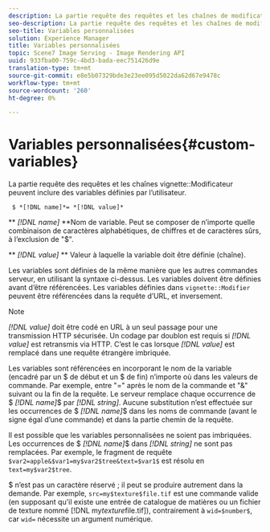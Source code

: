 ```yaml
---
description: La partie requête des requêtes et les chaînes de modificateur de vignette peuvent inclure des variables définies par l’utilisateur.
seo-description: La partie requête des requêtes et les chaînes de modificateur de vignette peuvent inclure des variables définies par l’utilisateur.
seo-title: Variables personnalisées
solution: Experience Manager
title: Variables personnalisées
topic: Scene7 Image Serving - Image Rendering API
uuid: 933fba00-759c-4bd3-bada-eec751426d9e
translation-type: tm+mt
source-git-commit: e8e5b07329bde3e23ee095d5022da62d67e9478c
workflow-type: tm+mt
source-wordcount: '260'
ht-degree: 0%

---
```



# Variables personnalisées{#custom-variables}

La partie requête des requêtes et les chaînes vignette::Modificateur peuvent inclure des variables définies par l’utilisateur.

` $ *[!DNL name]*= *[!DNL value]*`

** *[!DNL name]* **Nom de variable. Peut se composer de n’importe quelle combinaison de caractères alphabétiques, de chiffres et de caractères sûrs, à l’exclusion de &quot;$&quot;.

** *[!DNL value]* ** Valeur à laquelle la variable doit être définie (chaîne).

Les variables sont définies de la même manière que les autres commandes serveur, en utilisant la syntaxe ci-dessus. Les variables doivent être définies avant d’être référencées. Les variables définies dans `vignette::Modifier` peuvent être référencées dans la requête d’URL, et inversement.

>[!NOTE]
>
>*[!DNL value]* doit être codé en URL à un seul passage pour une transmission HTTP sécurisée. Un codage par doublon est requis si *[!DNL value]* est retransmis via HTTP. C’est le cas lorsque *[!DNL value]* est remplacé dans une requête étrangère imbriquée.

Les variables sont référencées en incorporant le nom de la variable (encadré par un $ de début et un $ de fin) n’importe où dans les valeurs de commande. Par exemple, entre &quot;=&quot; après le nom de la commande et &quot;&amp;&quot; suivant ou la fin de la requête. Le serveur remplace chaque occurrence de $ *[!DNL name]*$ par *[!DNL string]*. Aucune substitution n’est effectuée sur les occurrences de $ *[!DNL name]*$ dans les noms de commande (avant le signe égal d’une commande) et dans la partie chemin de la requête.

Il est possible que les variables personnalisées ne soient pas imbriquées. Les occurrences de $ *[!DNL name]*$ dans *[!DNL string]* ne sont pas remplacées. Par exemple, le fragment de requête `$var2=apple&$var1=my$var2$tree&text=$var1$` est résolu en `text=my$var2$tree`.

$ n’est pas un caractère réservé ; il peut se produire autrement dans la demande. Par exemple, `src=my$texture$file.tif` est une commande valide (en supposant qu&#39;il existe une entrée de catalogue de matières ou un fichier de texture nommé [!DNL my$texture$file.tif]), contrairement à `wid=$number$`, car `wid=` nécessite un argument numérique.
